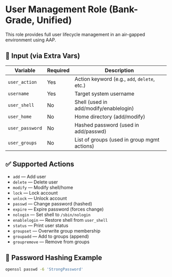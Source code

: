 # User Management Role (Bank-Grade, Unified)

This role provides full user lifecycle management in an air-gapped environment using AAP.

## 🔧 Input (via Extra Vars)

| Variable        | Required | Description                                         |
|----------------|----------|-----------------------------------------------------|
| `user_action`  | Yes      | Action keyword (e.g., `add`, `delete`, etc.)        |
| `username`     | Yes      | Target system username                              |
| `user_shell`   | No       | Shell (used in add/modify/enablelogin)              |
| `user_home`    | No       | Home directory (add/modify)                         |
| `user_password`| No       | Hashed password (used in add/passwd)                |
| `user_groups`  | No       | List of groups (used in group mgmt actions)         |

## ✅ Supported Actions

- `add` — Add user
- `delete` — Delete user
- `modify` — Modify shell/home
- `lock` — Lock account
- `unlock` — Unlock account
- `passwd` — Change password (hashed)
- `expire` — Expire password (forces change)
- `nologin` — Set shell to `/sbin/nologin`
- `enablelogin` — Restore shell from `user_shell`
- `status` — Print user status
- `groupset` — Overwrite group membership
- `groupadd` — Add to groups (append)
- `groupremove` — Remove from groups

## 🔐 Password Hashing Example

```bash
openssl passwd -6 'StrongPassword'